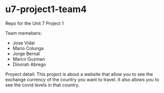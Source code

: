 # u7-project1-team4
Repo for the Unit 7 Project 1

Team memebers:
- Jose Vidal
- Mario Colunga
- Jorge Bernal
- Marco Guzman
- Dinorah Abrego

Proyect detail: This project is about a website that allow you to see the exchange currency of the country you want to travel. It also allows you to see the covid levels in that country.  